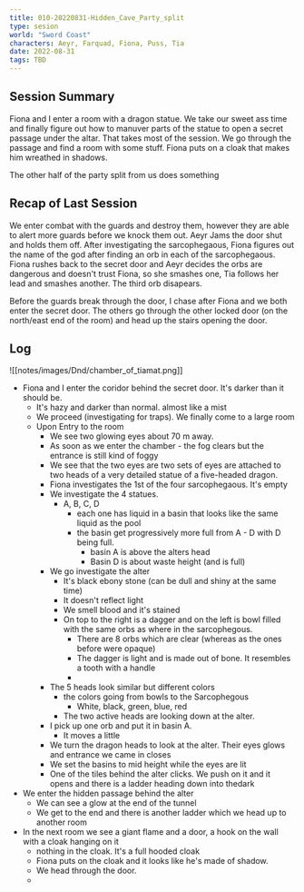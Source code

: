 ```yaml
---
title: 010-20220831-Hidden_Cave_Party_split
type: sesion
world: "Sword Coast"
characters: Aeyr, Farquad, Fiona, Puss, Tia
date: 2022-08-31
tags: TBD
---
```


## Session Summary
Fiona and I enter a room with a dragon statue. We take our sweet ass time and finally figure out how to manuver parts of the statue to open a secret passage under the altar. That takes most of the session. We go through the passage and find a room with some stuff. Fiona puts on a cloak that makes him wreathed in shadows.

The other half of the party split from us does something

## Recap of Last Session
We enter combat with the guards and destroy them, however they are able to alert more guards before we knock them out. Aeyr Jams the door shut and holds them off. After investigating the sarcophegaous, Fiona figures out the name of the god after finding an orb in each of the sarcophegaous. Fiona rushes back to the secret door and Aeyr decides the orbs are dangerous and doesn't trust Fiona, so she smashes one, Tia follows her lead and smashes another. The third orb disapears. 

Before the guards break through the door, I chase after Fiona and we both enter the secret door. The others go through the other locked door (on the north/east end of the room) and head up the stairs opening the door.

## Log

![[notes/images/Dnd/chamber_of_tiamat.png]]
* Fiona and I enter the coridor behind the secret door. It's darker than it should be. 
	* It's hazy and darker than normal. almost like a mist
	* We proceed (investigating for traps). We finally come to a large room
	* Upon Entry to the room
		* We see two glowing eyes about 70 m away.
		* As soon as we enter the chamber - the fog clears but the entrance is still kind of foggy
		* We see that the two eyes are two sets of eyes are attached to two heads of a very detailed statue of a five-headed dragon.
		* Fiona investigates the 1st of the four sarcophegaous. It's empty
		* We investigate the 4 statues.
			* A, B, C, D 
				* each one has liquid in a basin that looks like the same liquid as the pool
				* the basin get progressively more full from A - D with D being full.
					* basin A is above the alters head
					* Basin D is about waste height (and is full)
		* We go investigate the alter
			* It's black ebony stone (can be dull and shiny at the same time)
			* It doesn't reflect light
			* We smell blood and it's stained
			* On top to the right is a dagger and on the left is bowl filled with the same orbs as where in the sarcophegous.
				* There are 8 orbs which are clear (whereas as the ones before were opaque)
				* The dagger is light and is made out of bone. It resembles a tooth with a handle
				* 
		* The 5 heads look similar but different colors
			* the colors going from bowls to the Sarcophegous
				* White, black, green, blue, red
			* The two active heads are looking down at the alter.
		* I pick up one orb and put it in basin A.
			* It moves a little
		* We turn the dragon heads to look at the alter. Their eyes glows and entrance we came in closes
		* We set the basins to mid height while the eyes are lit
		* One of the tiles behind the alter clicks. We push on it and it opens and there is a ladder heading down into thedark
* We enter the hidden passage behind the alter
	* We can see a glow at the end of the tunnel
	* We get to the end and there is another ladder which we head up to another room
* In the next room we see a giant flame and a door, a hook on the wall with a cloak hanging on it
	* nothing in the cloak. It's a full hooded cloak
	* Fiona puts on the cloak and it looks like he's made of shadow. 
	* We head through the door.
	* 